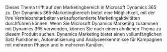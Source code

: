 Dieses Thema trifft auf den Marketingbereich in Microsoft Dynamics 365 zu. Der Dynamics 365-Marketingbereich bietet eine Möglichkeit, mit der Ihre Vertriebsmitarbeiter verkaufsorientierte Marketingaktivitäten durchführen können. Wenn Sie Microsoft Dynamics Marketing zusammen mit Dynamics 365 verwenden, können Sie nach einem ähnlichen Thema zu diesem Produkt suchen. Dynamics Marketing bietet einen vollumfänglichen Satz Funktionen, Automatisierung und Analyseerkenntnisse für Kampagnen mit mehreren Phasen und in mehreren Kanälen.
